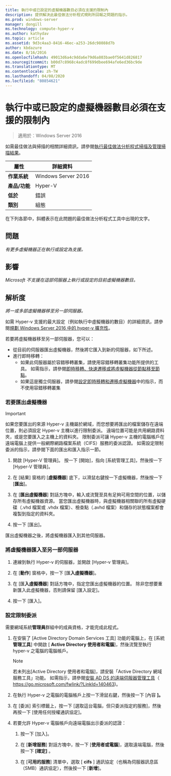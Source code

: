 ```yaml
---
title: 執行中或已設定的虛擬機器數目必須在支援的限制內
description: 提供解決此最佳做法分析程式規則所回報之問題的指示。
ms.prod: windows-server
manager: dongill
ms.technology: compute-hyper-v
ms.author: kathydav
ms.topic: article
ms.assetid: 9d3c4aa3-8416-46ec-a253-26dc98088d7b
author: kbdazure
ms.date: 8/16/2016
ms.openlocfilehash: 49013d6a4c9dda6e79d6a803bae0f5641d826817
ms.sourcegitcommit: b00d7c8968c4adc8f699dbee694afe6ed36bc9de
ms.translationtype: MT
ms.contentlocale: zh-TW
ms.lasthandoff: 04/08/2020
ms.locfileid: "80854621"
---
```

# <a name="the-number-of-running-or-configured-virtual-machines-must-be-within-supported-limits"></a>執行中或已設定的虛擬機器數目必須在支援的限制內

>適用於︰Windows Server 2016

如需最佳做法與掃描的相關詳細資訊，請參閱[執行最佳做法分析程式掃描及管理掃描結果](https://go.microsoft.com/fwlink/p/?LinkID=223177)。  
  
|屬性|詳細資料|  
|-|-|  
|**作業系統**|Windows Server 2016|  
|**產品/功能**|Hyper-V|  
|**低於**|錯誤  
|**類別**|組態|  
  
在下列各節中，斜體表示在此問題的最佳做法分析程式工具中出現的文字。  
  
## <a name="issue"></a>問題  
*有更多虛擬機器正在執行或設定為支援。*  
  
## <a name="impact"></a>影響  
*Microsoft 不支援在這部伺服器上執行或設定的目前虛擬機器數目。*  
  
## <a name="resolution"></a>解析度  
*將一或多部虛擬機器移至另一部伺服器。*  
  
如需 Hyper-v 支援的最大設定（例如執行中虛擬機器的數目）的詳細資訊，請參閱[規劃 Windows Server 2016 中的 hyper-v 擴充性](../plan/Plan-for-Hyper-V-scalability-in-Windows-Server-2016.md)。  
  
若要將虛擬機器移至另一部伺服器，您可以：  
  
- 從目前的伺服器匯出虛擬機器，然後將它匯入到新的伺服器，如下所述。   
- 進行即時移轉：   
    - 如果此伺服器屬於容錯移轉叢集，請使用容錯移轉叢集功能所提供的工具。 如需指示，請參閱[即時移轉、快速遷移或將虛擬機器從節點移至節點](https://go.microsoft.com/fwlink/?LinkID=181519)。  
    - 如果這是獨立伺服器，請參閱[設定即時移轉和遷移虛擬機器](https://technet.microsoft.com//library/jj134199(v=ws.11).aspx)中的指示，而不使用容錯移轉叢集  
  
### <a name="to-export-a-virtual-machine"></a>若要匯出虛擬機器  
  
   > [!IMPORTANT]  
   > 如果您要匯出的來源 Hyper-v 主機屬於網域，而您想要將匯出的檔案儲存在遠端位置，則必須設定 Hyper-v 主機以進行限制委派。 遠端位置可能是共用網路資料夾，或是您要匯入之主機上的資料夾。 限制委派可讓 Hyper-v 主機的電腦帳戶在遠端電腦上提供一般網際網路檔案系統（CIFS）服務的委派認證。 如需設定限制委派的指示，請參閱下面的匯出和匯入指示一節。  
  
1.  開啟 \[Hyper-V 管理員\]。 按一下 [開始]，指向 [系統管理工具]，然後按一下 [Hyper-V 管理員]。  
  
2.  在 [結果] 窗格的 [**虛擬機器**] 底下，以滑鼠右鍵按一下虛擬機器，然後按一下 [**匯出**]。  
  
3.  在 [**匯出虛擬機器**] 對話方塊中，輸入或流覽至具有足夠可用空間的位置，以儲存所有虛擬機器資源。 當您匯出虛擬機器時，與虛擬機器相關聯的所有虛擬硬碟（.vhd 檔案或 .vhdx 檔案）、檢查點（.avhd 檔案）和儲存的狀態檔案都會複製到指定的資料夾。  
  
4.  按一下 [匯出]。  
  
匯出虛擬機器之後，將虛擬機器匯入到其他伺服器。  
  
### <a name="to-import-a-virtual-machine-to-another-server"></a>將虛擬機器匯入至另一部伺服器  
  
1.  連線到執行 Hyper-v 的伺服器，並開啟 [Hyper-v 管理員]。  
  
2.  在 [**動作**] 窗格中，按一下 [匯**入虛擬機器**]。  
  
3.  在 [匯**入虛擬機器**] 對話方塊中，指定您匯出虛擬機器的位置。 除非您想要重新匯入此虛擬機器，否則請保留 [匯入設定]。  
  
4.  按一下 [匯入]。  
  
### <a name="to-configure-constrained-delegation"></a>設定限制委派  
  
需要網域系統**管理員**群組中的成員資格，才能完成此程式。  
  
1.  在安裝了 [Active Directory Domain Services 工具] 功能的電腦上，在 [系統**管理工具**] 中開啟 [ **Active Directory 使用者和電腦**]，然後流覽至執行 hyper-v 之電腦的電腦帳戶。  
  
    > [!NOTE]  
    > 若未列出[Active Directory 使用者和電腦]，請安裝「Active Directory 網域服務工具」功能。 如需指示，請參閱[安裝 AD DS 的遠端伺服器管理工具](https://go.microsoft.com/fwlink/?LinkId=140463)（ https://go.microsoft.com/fwlink/?LinkId=140463)。  
  
2.  在執行 Hyper-v 之電腦的電腦帳戶上按一下滑鼠右鍵，然後按一下 [內容 **]。**  
  
3.  在 [委派] 索引標籤上，按一下 [選取這台電腦，但只委派指定的服務]，然後再按一下 [使用任何授權通訊協定]。  
  
4.  若要允許 Hyper-v 電腦帳戶向遠端電腦出示委派的認證：  
  
    1.  按一下 [加入]。  
  
    2.  在 [**新增服務**] 對話方塊中，按一下 [**使用者或電腦**]，選取遠端電腦，然後按一下 **[確定]** 。  
  
    3.  在 [**可用的服務**] 清單中，選取 [ **cifs** ] 通訊協定（也稱為伺服器訊息區（SMB）通訊協定），然後按一下 [**新增**]。  
  
  
  


